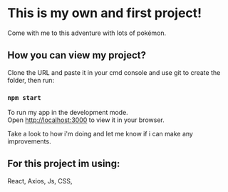 # This is my own and first project!

Come with me to this adventure with lots of pokémon.

## How you can view my project?

Clone the URL and paste it in your cmd console and use git to create the folder, then run:

### `npm start`

To run my app in the development mode.\
Open [http://localhost:3000](http://localhost:3000) to view it in your browser.

Take a look to how i'm doing and let me know if i can make any improvements.

## For this project im using:

React, Axios, Js, CSS, 